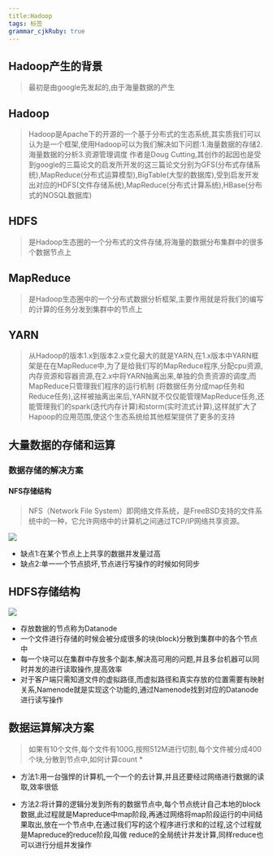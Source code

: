 ```yaml
---
title:Hadoop
tags: 标签
grammar_cjkRuby: true
---
```


## Hadoop产生的背景

> 最初是由google先发起的,由于海量数据的产生

## Hadoop

> Hadoop是Apache下的开源的一个基于分布式的生态系统,其实质我们可以认为是一个框架,使用Hadoop可以为我们解决如下问题:1.海量数据的存储2.海量数据的分析3.资源管理调度 作者是Doug Cutting,其创作的起因也是受到google的三篇论文的启发所开发的这三篇论文分别为GFS(分布式存储系统),MapReduce(分布式运算模型),BigTable(大型的数据库),受到启发开发出对应的HDFS(文件存储系统),MapReduce(分布式计算系统),HBase(分布式的NO­SQL数据库)

## HDFS

> 是Hadoop生态圈的一个分布式的文件存储,将海量的数据分布集群中的很多个数据节点上

## MapReduce

> 是Hadoop生态圈中的一个分布式数据分析框架,主要作用就是将我们的编写的计算的任务分发到集群中的节点上

## YARN

> 从Hadoop的版本1.x到版本2.x变化最大的就是YARN,在1.x版本中YARN框架是在在MapReduce中,为了是给我们写的MapReduce程序,分配cpu资源,内存资源和容器资源,在2.x中将YARN抽离出来,单独的负责资源的调度,而MapReduce只管理我们程序的运行机制
(将数据任务分成map任务和Reduce任务),这样被抽离出来后,YARN就不仅仅能管理MapReduce任务,还能管理我们的spark(迭代内存计算)和storm(实时流式计算),这样就扩大了Hapoop的应用范围,使这个生态系统给其他框架提供了更多的支持

## 大量数据的存储和运算
### 数据存储的解决方案
#### NFS存储结构

> NFS（Network File System）即网络文件系统，是FreeBSD支持的文件系统中的一种，它允许网络中的计算机之间通过TCP/IP网络共享资源。

![][1]

- 缺点1:在某个节点上上共享的数据并发量过高
- 缺点2:单一一个节点损坏,节点进行写操作的时候如何同步

## HDFS存储结构

![][2]

- 存放数据的节点称为Datanode
- 一个文件进行存储的时候会被分成很多的块(block)分散到集群中的各个节点中
- 每一个块可以在集群中存放多个副本,解决高可用的问题,并且多台机器可以同时并发的进行读取操作,提高效率
- 对于客户端只需知道文件的虚拟路径,而虚拟路径和真实存放的位置需要有映射关系,Namenode就是实现这个功能的,通过Namenode找到对应的Datanode进行读写操作

## 数据运算解决方案
> 如果有10个文件,每个文件有100G,按照512M进行切割,每个文件被分成400个块,分散到节点中,如何计算count *

- 方法1:用一台强悍的计算机,一个一个的去计算,并且还要经过网络进行数据的读取,效率很低
- 方法2:将计算的逻辑分发到所有的数据节点中,每个节点统计自己本地的block数据,此过程就是Mapreduce中map阶段,再通过网络将map阶段运行的中间结果取出,放在一个节点中,在通过我们写的这个程序进行求和的过程,这个过程就是Mapreduce的reduce阶段,叫做
reduce的全局统计并发计算,同样reduce也可以进行分组并发操作


  [1]: https://www.github.com/StepForwards/my-notes/raw/images/2017-10-9%E6%9C%AA%E5%91%BD%E5%90%8D%E6%96%87%E4%BB%B6/images/1507562944289.jpg
  [2]: https://www.github.com/StepForwards/my-notes/raw/images/2017-10-9%E6%9C%AA%E5%91%BD%E5%90%8D%E6%96%87%E4%BB%B6/images/1507563420252.jpg